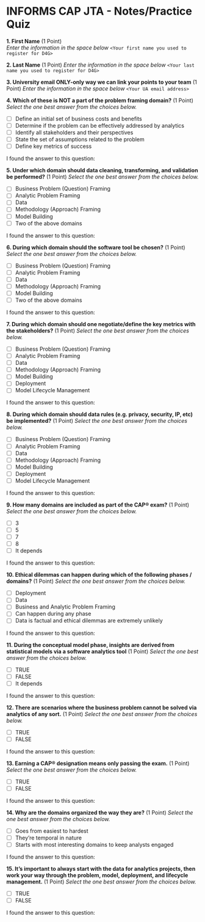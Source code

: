 # INFORMS CAP JTA  - Notes/Practice Quiz

**1. First Name** (1 Point)  
*Enter the information in the space below*
`<Your first name you used to register for D4G>`

**2. Last Name** (1 Point)
*Enter the information in the space below*
`<Your last name you used to register for D4G>`

**3. University email ONLY-only way we can link your points to your team** (1 Point)
*Enter the information in the space below*
`<Your UA email address>`

**4. Which of these is NOT a part of the problem framing domain?** (1 Point)
*Select the one best answer from the choices below.*

- [ ] Define an initial set of business costs and benefits
- [ ] Determine if the problem can be effectively addressed by analytics
- [ ] Identify all stakeholders and their perspectives
- [ ] State the set of assumptions related to the problem
- [ ] Define key metrics of success

I found the answer to this question:

**5. Under which domain should data cleaning, transforming, and validation be performed?** (1 Point)
*Select the one best answer from the choices below.*

- [ ] Business Problem (Question) Framing
- [ ] Analytic Problem Framing
- [ ] Data
- [ ] Methodology (Approach) Framing
- [ ] Model Building
- [ ] Two of the above domains

I found the answer to this question:

**6. During which domain should the software tool be chosen?** (1 Point)
*Select the one best answer from the choices below.*

- [ ] Business Problem (Question) Framing
- [ ] Analytic Problem Framing
- [ ] Data
- [ ] Methodology (Approach) Framing
- [ ] Model Building
- [ ] Two of the above domains

I found the answer to this question:

**7. During which domain should one negotiate/define the key metrics with the stakeholders?** (1 Point)
*Select the one best answer from the choices below.*

- [ ] Business Problem (Question) Framing
- [ ] Analytic Problem Framing
- [ ] Data
- [ ] Methodology (Approach) Framing
- [ ] Model Building
- [ ] Deployment
- [ ] Model Lifecycle Management

I found the answer to this question:

**8. During which domain should data rules (e.g. privacy, security, IP, etc) be implemented?** (1 Point)
*Select the one best answer from the choices below.*

- [ ] Business Problem (Question) Framing
- [ ] Analytic Problem Framing
- [ ] Data
- [ ] Methodology (Approach) Framing
- [ ] Model Building
- [ ] Deployment
- [ ] Model Lifecycle Management

I found the answer to this question:

**9. How many domains are included as part of the CAP® exam?** (1 Point)
*Select the one best answer from the choices below.*

- [ ] 3
- [ ] 5
- [ ] 7
- [ ] 8
- [ ] It depends

I found the answer to this question:

**10. Ethical dilemmas can happen during which of the following phases / domains?** (1 Point)
*Select the one best answer from the choices below.*

- [ ] Deployment
- [ ] Data
- [ ] Business and Analytic Problem Framing
- [ ] Can happen during any phase
- [ ] Data is factual and ethical dilemmas are extremely unlikely

I found the answer to this question:

**11. During the conceptual model phase, insights are derived from statistical models via a software analytics tool** (1 Point)
*Select the one best answer from the choices below.*

- [ ] TRUE
- [ ] FALSE
- [ ] It depends

I found the answer to this question:

**12. There are scenarios where the business problem cannot be solved via analytics of any sort.** (1 Point)
*Select the one best answer from the choices below.*

- [ ] TRUE
- [ ] FALSE

I found the answer to this question:

**13. Earning a CAP® designation means only passing the exam.** (1 Point)
*Select the one best answer from the choices below.*

- [ ] TRUE
- [ ] FALSE

I found the answer to this question:

**14. Why are the domains organized the way they are?** (1 Point)
*Select the one best answer from the choices below.*

- [ ] Goes from easiest to hardest
- [ ] They’re temporal in nature
- [ ] Starts with most interesting domains to keep analysts engaged

I found the answer to this question:

**15. It’s important to always start with the data for analytics projects, then work your way through the problem, model, deployment, and lifecycle management.** (1 Point)
*Select the one best answer from the choices below.*

- [ ] TRUE
- [ ] FALSE

I found the answer to this question:
